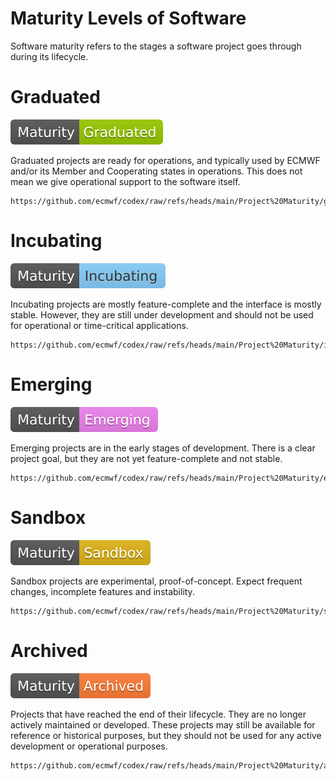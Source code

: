 # Maturity Levels of Software

Software maturity refers to the stages a software project goes through during its lifecycle. 

# Graduated

[![Static Badge](https://github.com/ecmwf/codex/raw/refs/heads/main/Project%20Maturity/graduated_badge.svg)](https://github.com/ecmwf/codex/raw/refs/heads/main/Project%20Maturity)

Graduated projects are ready for operations, and typically used by ECMWF and/or its Member and Cooperating states in operations. This does not mean we give operational support to the software itself.

    https://github.com/ecmwf/codex/raw/refs/heads/main/Project%20Maturity/graduated_badge.svg

# Incubating

[![Static Badge](https://github.com/ecmwf/codex/raw/refs/heads/main/Project%20Maturity/incubating_badge.svg)](https://github.com/ecmwf/codex/raw/refs/heads/main/Project%20Maturity)

Incubating projects are mostly feature-complete and the interface is mostly stable. However, they are still under development and should not be used for operational or time-critical applications.

    https://github.com/ecmwf/codex/raw/refs/heads/main/Project%20Maturity/incubating_badge.svg

# Emerging

[![Static Badge](https://github.com/ecmwf/codex/raw/refs/heads/main/Project%20Maturity/emerging_badge.svg)](https://github.com/ecmwf/codex/raw/refs/heads/main/Project%20Maturity)

Emerging projects are in the early stages of development. There is a clear project goal, but they are not yet feature-complete and not stable.

    https://github.com/ecmwf/codex/raw/refs/heads/main/Project%20Maturity/emerging_badge.svg

# Sandbox

[![Static Badge](https://github.com/ecmwf/codex/raw/refs/heads/main/Project%20Maturity/sandbox_badge.svg)](https://github.com/ecmwf/codex/raw/refs/heads/main/Project%20Maturity)

Sandbox projects are experimental, proof-of-concept. Expect frequent changes, incomplete features and instability.

    https://github.com/ecmwf/codex/raw/refs/heads/main/Project%20Maturity/sandbox_badge.svg

# Archived

[![Static Badge](https://github.com/ecmwf/codex/raw/refs/heads/main/Project%20Maturity/archived_badge.svg)](https://github.com/ecmwf/codex/raw/refs/heads/main/Project%20Maturity)

Projects that have reached the end of their lifecycle.
They are no longer actively maintained or developed. 
These projects may still be available for reference or historical purposes, but they should not be used for any active development or operational purposes.

    https://github.com/ecmwf/codex/raw/refs/heads/main/Project%20Maturity/archived_badge.svg
